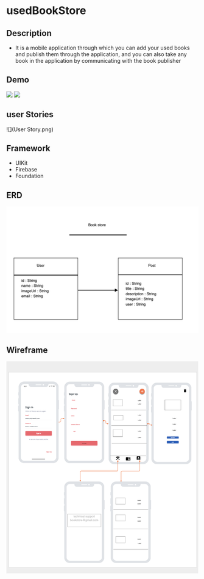 # usedBookStore

## Description
- It is a mobile application through which you can add your used books and publish them through the application, and you can also take any book in the application by communicating with the book publisher

## Demo
![](LightMode.gif)
![](DarkMode.gif)

## user Stories 
![](User Story.png)


## Framework
- UIKit
- Firebase
- Foundation

## ERD
![](ERD.png)

## Wireframe
![](Wireframe.png)


